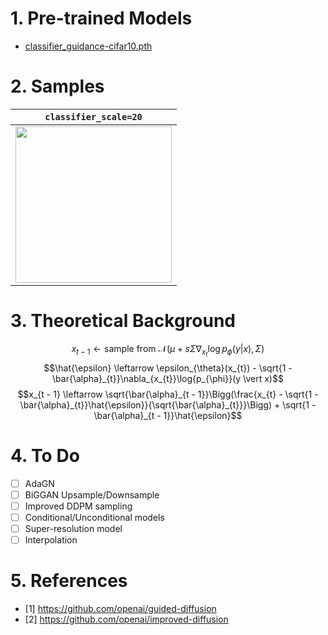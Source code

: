 # 1. Pre-trained Models
- [classifier_guidance-cifar10.pth](https://drive.google.com/file/d/1MaCkJPspB-U-2H_Sug1CdReQXilHppfP/view?usp=sharing)

# 2. Samples
| `classifier_scale=20` |
|:-:|
| <img src="https://github.com/KimRass/KimRass/assets/67457712/bd878804-13b8-4b18-a345-c6da1f6b6321" width="250"> |

# 3. Theoretical Background
$$x_{t - 1} \leftarrow \text{sample from } \mathcal{N}(\mu + s\Sigma\nabla_{x_{t}}\log{p_{\phi}}(y \vert x), \Sigma)$$
$$\hat{\epsilon} \leftarrow \epsilon_{\theta}(x_{t}) - \sqrt{1 - \bar{\alpha}_{t}}\nabla_{x_{t}}\log{p_{\phi}}(y \vert x)$$
$$x_{t - 1} \leftarrow \sqrt{\bar{\alpha}_{t - 1}}\Bigg(\frac{x_{t} - \sqrt{1 - \bar{\alpha}_{t}}\hat{\epsilon}}{\sqrt{\bar{\alpha}_{t}}}\Bigg) + \sqrt{1 - \bar{\alpha}_{t - 1}}\hat{\epsilon}$$

# 4. To Do
- [ ] AdaGN
- [ ] BiGGAN Upsample/Downsample
- [ ] Improved DDPM sampling
- [ ] Conditional/Unconditional models
- [ ] Super-resolution model
- [ ] Interpolation

# 5. References
- [1] https://github.com/openai/guided-diffusion
- [2] https://github.com/openai/improved-diffusion
